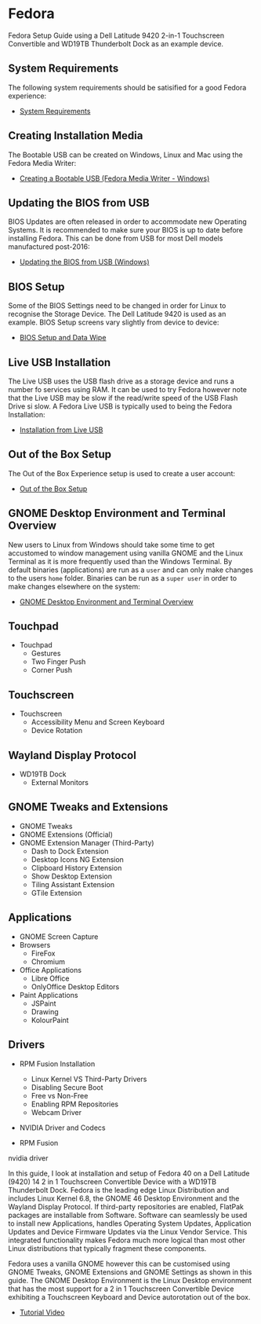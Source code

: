 # Fedora

Fedora Setup Guide using a Dell Latitude 9420 2-in-1 Touchscreen Convertible and WD19TB Thunderbolt Dock as an example device.

## System Requirements

The following system requirements should be satisified for a good Fedora experience:

* [System Requirements](./requirements.md)

## Creating Installation Media

The Bootable USB can be created on Windows, Linux and Mac using the Fedora Media Writer:

* [Creating a Bootable USB (Fedora Media Writer - Windows)](./fedora_media_writer_windows.md)

## Updating the BIOS from USB

BIOS Updates are often released in order to accommodate new Operating Systems. It is recommended to make sure your BIOS is up to date before installing Fedora. This can be done from USB for most Dell models manufactured post-2016:

* [Updating the BIOS from USB (Windows)](./bios_update_usb_windows.md)

## BIOS Setup

Some of the BIOS Settings need to be changed in order for Linux to recognise the Storage Device. The Dell Latitude 9420 is used as an example. BIOS Setup screens vary slightly from device to device:

* [BIOS Setup and Data Wipe](./bios_setup.md)

## Live USB Installation

The Live USB uses the USB flash drive as a storage device and runs a number fo services using RAM. It can be used to try Fedora however note that the Live USB may be slow if the read/write speed of the USB Flash Drive si slow. A Fedora Live USB is typically used to being the Fedora Installation:

* [Installation from Live USB](./live_usb.md)

## Out of the Box Setup

The Out of the Box Experience setup is used to create a user account:

* [Out of the Box Setup](./oobe_setup.md)

## GNOME Desktop Environment and Terminal Overview

New users to Linux from Windows should take some time to get accustomed to window management using vanilla GNOME and the Linux Terminal as it is more frequently used than the Windows Terminal. By default binaries (applications) are run as a `user` and can only make changes to the users `home` folder. Binaries can be run as a `super user` in order to make changes elsewhere on the system:

* [GNOME Desktop Environment and Terminal Overview](./vanilla_gnome.md)

## Touchpad 

* Touchpad
    * Gestures
    * Two Finger Push
    * Corner Push

## Touchscreen

* Touchscreen
    * Accessibility Menu and Screen Keyboard
    * Device Rotation

## Wayland Display Protocol

* WD19TB Dock
    * External Monitors

## GNOME Tweaks and Extensions

* GNOME Tweaks
* GNOME Extensions (Official)
* GNOME Extension Manager (Third-Party)
    * Dash to Dock Extension
    * Desktop Icons NG Extension
    * Clipboard History Extension
    * Show Desktop Extension
    * Tiling Assistant Extension
    * GTile Extension

## Applications 

* GNOME Screen Capture
* Browsers 
    * FireFox
    * Chromium
* Office Applications
    * Libre Office
    * OnlyOffice Desktop Editors
* Paint Applications
    * JSPaint
    * Drawing
    * KolourPaint

## Drivers

* RPM Fusion Installation
    * Linux Kernel VS Third-Party Drivers
    * Disabling Secure Boot
    * Free vs Non-Free
    * Enabling RPM Repositories
    * Webcam Driver


* NVIDIA Driver and Codecs
* RPM Fusion


nvidia driver
 



















In this guide, I look at installation and setup of Fedora 40 on a Dell Latitude (9420) 14 2 in 1 Touchscreen Convertible Device with a WD19TB Thunderbolt Dock. Fedora is the leading edge Linux Distribution and includes Linux Kernel 6.8, the GNOME 46 Desktop Environment and the Wayland Display Protocol. If third-party repositories are enabled, FlatPak packages are installable from Software. Software can seamlessly be used to install new Applications, handles Operating System Updates, Application Updates and Device Firmware Updates via the Linux Vendor Service. This integrated functionality makes Fedora much more logical than most other Linux distributions that typically fragment these components.

Fedora uses a vanilla GNOME however this can be customised using GNOME Tweaks, GNOME Extensions and GNOME Settings as shown in this guide. The GNOME Desktop Environment is the Linux Desktop environment that has the most support for a 2 in 1 Touchscreen Convertible Device exhibiting a Touchscreen Keyboard and Device autorotation out of the box.

* [Tutorial Video](https://www.youtube.com/watch?v=k7ObxUfRqWQ&ab_channel=PhilipYip)

